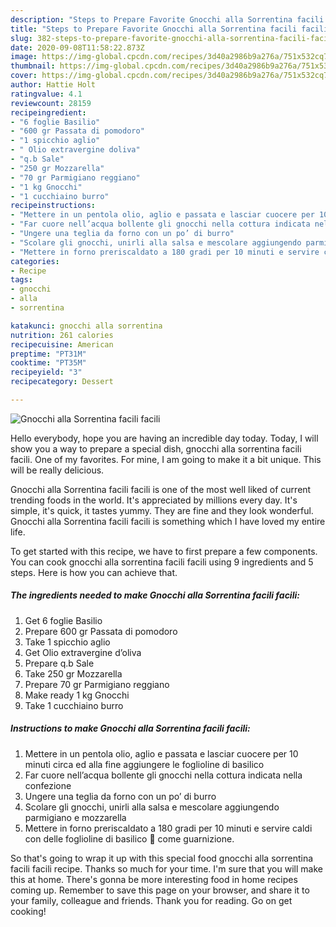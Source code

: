 ```yaml
---
description: "Steps to Prepare Favorite Gnocchi alla Sorrentina facili facili"
title: "Steps to Prepare Favorite Gnocchi alla Sorrentina facili facili"
slug: 382-steps-to-prepare-favorite-gnocchi-alla-sorrentina-facili-facili
date: 2020-09-08T11:58:22.873Z
image: https://img-global.cpcdn.com/recipes/3d40a2986b9a276a/751x532cq70/gnocchi-alla-sorrentina-facili-facili-recipe-main-photo.jpg
thumbnail: https://img-global.cpcdn.com/recipes/3d40a2986b9a276a/751x532cq70/gnocchi-alla-sorrentina-facili-facili-recipe-main-photo.jpg
cover: https://img-global.cpcdn.com/recipes/3d40a2986b9a276a/751x532cq70/gnocchi-alla-sorrentina-facili-facili-recipe-main-photo.jpg
author: Hattie Holt
ratingvalue: 4.1
reviewcount: 28159
recipeingredient:
- "6 foglie Basilio"
- "600 gr Passata di pomodoro"
- "1 spicchio aglio"
- " Olio extravergine doliva"
- "q.b Sale"
- "250 gr Mozzarella"
- "70 gr Parmigiano reggiano"
- "1 kg Gnocchi"
- "1 cucchiaino burro"
recipeinstructions:
- "Mettere in un pentola olio, aglio e passata e lasciar cuocere per 10 minuti circa ed alla fine aggiungere le foglioline di basilico"
- "Far cuore nell’acqua bollente gli gnocchi nella cottura indicata nella confezione"
- "Ungere una teglia da forno con un po’ di burro"
- "Scolare gli gnocchi, unirli alla salsa e mescolare aggiungendo parmigiano e mozzarella"
- "Mettere in forno preriscaldato a 180 gradi per 10 minuti e servire caldi con delle foglioline di basilico 🌿 come guarnizione."
categories:
- Recipe
tags:
- gnocchi
- alla
- sorrentina

katakunci: gnocchi alla sorrentina 
nutrition: 261 calories
recipecuisine: American
preptime: "PT31M"
cooktime: "PT35M"
recipeyield: "3"
recipecategory: Dessert

---
```



![Gnocchi alla Sorrentina facili facili](https://img-global.cpcdn.com/recipes/3d40a2986b9a276a/751x532cq70/gnocchi-alla-sorrentina-facili-facili-recipe-main-photo.jpg)

Hello everybody, hope you are having an incredible day today. Today, I will show you a way to prepare a special dish, gnocchi alla sorrentina facili facili. One of my favorites. For mine, I am going to make it a bit unique. This will be really delicious.



Gnocchi alla Sorrentina facili facili is one of the most well liked of current trending foods in the world. It's appreciated by millions every day. It's simple, it's quick, it tastes yummy. They are fine and they look wonderful. Gnocchi alla Sorrentina facili facili is something which I have loved my entire life.


To get started with this recipe, we have to first prepare a few components. You can cook gnocchi alla sorrentina facili facili using 9 ingredients and 5 steps. Here is how you can achieve that.

<!--inarticleads1-->

##### The ingredients needed to make Gnocchi alla Sorrentina facili facili:

1. Get 6 foglie Basilio
1. Prepare 600 gr Passata di pomodoro
1. Take 1 spicchio aglio
1. Get  Olio extravergine d’oliva
1. Prepare q.b Sale
1. Take 250 gr Mozzarella
1. Prepare 70 gr Parmigiano reggiano
1. Make ready 1 kg Gnocchi
1. Take 1 cucchiaino burro




<!--inarticleads2-->

##### Instructions to make Gnocchi alla Sorrentina facili facili:

1. Mettere in un pentola olio, aglio e passata e lasciar cuocere per 10 minuti circa ed alla fine aggiungere le foglioline di basilico
1. Far cuore nell’acqua bollente gli gnocchi nella cottura indicata nella confezione
1. Ungere una teglia da forno con un po’ di burro
1. Scolare gli gnocchi, unirli alla salsa e mescolare aggiungendo parmigiano e mozzarella
1. Mettere in forno preriscaldato a 180 gradi per 10 minuti e servire caldi con delle foglioline di basilico 🌿 come guarnizione.




So that's going to wrap it up with this special food gnocchi alla sorrentina facili facili recipe. Thanks so much for your time. I'm sure that you will make this at home. There's gonna be more interesting food in home recipes coming up. Remember to save this page on your browser, and share it to your family, colleague and friends. Thank you for reading. Go on get cooking!
